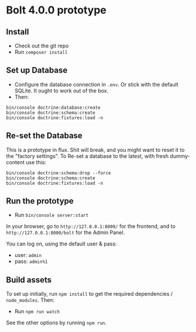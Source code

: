 Bolt 4.0.0 prototype
====================

Install
-------

  - Check out the git repo
  - Run `composer install`

Set up Database
---------------

  - Configure the database connection in `.env`. Or stick with the default
    SQLite. It ought to work out of the box.
  - Then:

```
bin/console doctrine:database:create
bin/console doctrine:schema:create
bin/console doctrine:fixtures:load -n
```

Re-set the Database
-------------------

This is a prototype in flux. Shit will break, and you might want to reset it to
the "factory settings". To Re-set a database to the latest, with fresh
dummy-content use this:

```
bin/console doctrine:schema:drop --force
bin/console doctrine:schema:create
bin/console doctrine:fixtures:load -n
```

Run the prototype
-----------------

  - Run `bin/console server:start`

In your browser, go to `http://127.0.0.1:8000/` for the frontend, and to
`http://127.0.0.1:8000/bolt` for the Admin Panel.

You can log on, using the default user & pass:

 - user: `admin`
 - pass: `admin%1`

Build assets
------------

To set up initially, run `npm install` to get the required dependencies /
`node_modules`. Then:

  - Run `npm run watch`

See the other options by running `npm run`.

